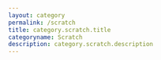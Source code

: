 ```yaml
---
layout: category
permalink: /scratch
title: category.scratch.title
categoryname: Scratch
description: category.scratch.description
---
```

